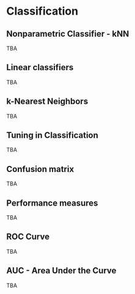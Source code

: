 
# Classification

## Nonparametric Classifier - kNN

TBA

## Linear classifiers 

TBA

## k-Nearest Neighbors

TBA


## Tuning in Classification

TBA

## Confusion matrix

TBA

## Performance measures

TBA

## ROC Curve

TBA

## AUC - Area Under the Curve
  
TBA


